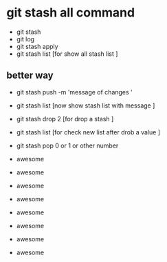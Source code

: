 # git stash all command 
- git stash
- git log
- git stash apply
- git stash list [for show all stash list ]

## better way 
- git stash push -m 'message of changes '
- git stash list [now show stash list with message ]
- git stash drop 2 [for drop a stash ]
- git stash list [for check new list after drob a value ]
- git stash pop 0 or 1 or other number

- awesome
- awesome
- awesome
- awesome
- awesome
- awesome
- awesome
- awesome
